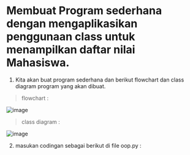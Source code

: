 # Membuat Program sederhana dengan mengaplikasikan penggunaan class untuk menampilkan daftar nilai Mahasiswa.


1. Kita akan buat program sederhana dan berikut flowchart dan class diagram program yang akan dibuat.

> flowchart :

![image](https://user-images.githubusercontent.com/115475424/206881032-05c4dfb6-7fcb-407d-bfc5-aaa5a2e6b6f9.png)

> class diagram :

![image](https://user-images.githubusercontent.com/115475424/206881046-121a8c41-1726-4804-bd78-79794c8d4546.png)

2. masukan codingan sebagai berikut di file oop.py :



